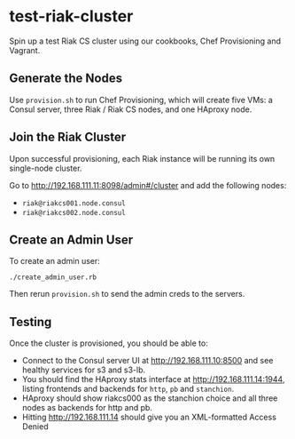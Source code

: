 # test-riak-cluster

Spin up a test Riak CS cluster using our cookbooks, Chef Provisioning and Vagrant.

## Generate the Nodes

Use `provision.sh` to run Chef Provisioning, which will create five VMs: a
Consul server, three Riak / Riak CS nodes, and one HAproxy node.

## Join the Riak Cluster

Upon successful provisioning, each Riak instance will be running its own
single-node cluster.

Go to http://192.168.111.11:8098/admin#/cluster and add the following nodes:

* `riak@riakcs001.node.consul`
* `riak@riakcs002.node.consul`

## Create an Admin User

To create an admin user:

    ./create_admin_user.rb

Then rerun `provision.sh` to send the admin creds to the servers.


## Testing

Once the cluster is provisioned, you should be able to:

* Connect to the Consul server UI at http://192.168.111.10:8500 and see healthy
    services for s3 and s3-lb.
* You should find the HAproxy stats interface at http://192.168.111.14:1944,
    listing frontends and backends for `http`, `pb` and `stanchion`.
* HAproxy should show riakcs000 as the stanchion choice and all three nodes
    as backends for http and pb.
* Hitting http://192.168.111.14 should give you an XML-formatted Access Denied